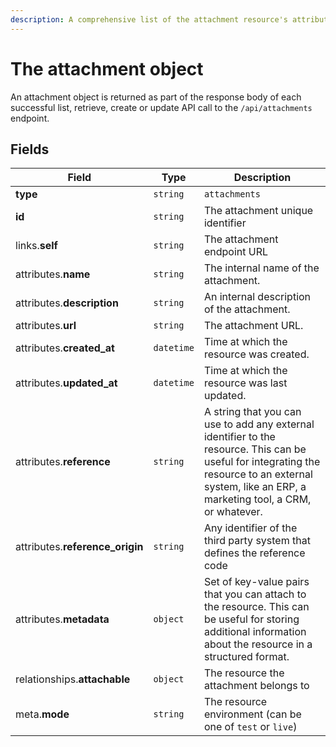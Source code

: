 ```yaml
---
description: A comprehensive list of the attachment resource's attributes and relationships.
---
```


# The attachment object

An attachment object is returned as part of the response body of each successful list, retrieve, create or update API call to the `/api/attachments` endpoint.

## Fields

| Field          | Type     | Description                                  |
| -------------- | -------- | -------------------------------------------- |
| **type**       | `string` | `attachments`                        |
| **id**         | `string` | The attachment unique identifier  |
| links.**self** | `string` | The attachment endpoint URL       |
| attributes.**name** | `string` | The internal name of the attachment. |
| attributes.**description** | `string` | An internal description of the attachment. |
| attributes.**url** | `string` | The attachment URL. |
| attributes.**created_at** | `datetime` | Time at which the resource was created. |
| attributes.**updated_at** | `datetime` | Time at which the resource was last updated. |
| attributes.**reference** | `string` | A string that you can use to add any external identifier to the resource. This can be useful for integrating the resource to an external system, like an ERP, a marketing tool, a CRM, or whatever. |
| attributes.**reference_origin** | `string` | Any identifier of the third party system that defines the reference code |
| attributes.**metadata** | `object` | Set of key-value pairs that you can attach to the resource. This can be useful for storing additional information about the resource in a structured format. |
| relationships.**attachable** | `object` | The resource the attachment belongs to |
| meta.**mode** | `string` | The resource environment \(can be one of `test` or `live`\) |

